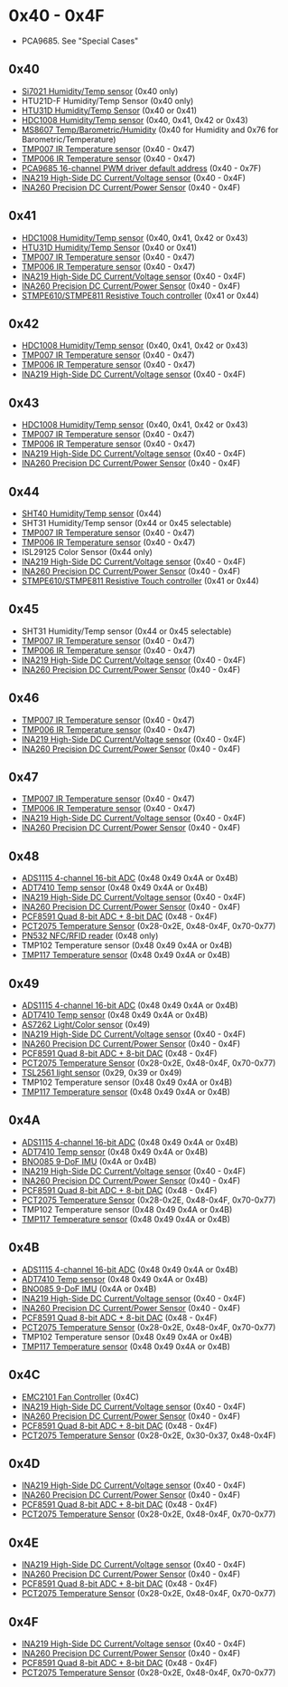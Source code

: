 # 0x40 - 0x4F

- PCA9685.  See "Special Cases"

## 0x40

- [Si7021 Humidity/Temp sensor](https://www.adafruit.com/product/3251) (0x40 only)
- HTU21D-F Humidity/Temp Sensor (0x40 only)
- [HTU31D Humidity/Temp Sensor](https://www.adafruit.com/product/4832) (0x40 or 0x41)
- [HDC1008 Humidity/Temp sensor](https://www.adafruit.com/product/2635) (0x40, 0x41, 0x42 or 0x43)
- [MS8607 Temp/Barometric/Humidity](https://www.adafruit.com/product/4716) (0x40 for Humidity and 0x76 for Barometric/Temperature)
- [TMP007 IR Temperature sensor](https://www.adafruit.com/product/2023) (0x40 - 0x47)
- [TMP006 IR Temperature sensor](https://www.adafruit.com/product/1296) (0x40 - 0x47)
- [PCA9685 16-channel PWM driver default address](https://www.adafruit.com/product/815) (0x40 - 0x7F)
- [INA219 High-Side DC Current/Voltage sensor](https://www.adafruit.com/product/904) (0x40 - 0x4F)
- [INA260 Precision DC Current/Power Sensor](https://www.adafruit.com/product/4226) (0x40 - 0x4F)

## 0x41

- [HDC1008 Humidity/Temp sensor](https://www.adafruit.com/product/2635) (0x40, 0x41, 0x42 or 0x43)
- [HTU31D Humidity/Temp Sensor](https://www.adafruit.com/product/4832) (0x40 or 0x41)
- [TMP007 IR Temperature sensor](https://www.adafruit.com/product/2023) (0x40 - 0x47)
- [TMP006 IR Temperature sensor](https://www.adafruit.com/product/1296) (0x40 - 0x47)
- [INA219 High-Side DC Current/Voltage sensor](https://www.adafruit.com/product/904) (0x40 - 0x4F)
- [INA260 Precision DC Current/Power Sensor](https://www.adafruit.com/product/4226) (0x40 - 0x4F)
- [STMPE610/STMPE811 Resistive Touch controller](https://www.adafruit.com/product/1571) (0x41 or 0x44)

## 0x42

- [HDC1008 Humidity/Temp sensor](https://www.adafruit.com/product/2635) (0x40, 0x41, 0x42 or 0x43)
- [TMP007 IR Temperature sensor](https://www.adafruit.com/product/2023) (0x40 - 0x47)
- [TMP006 IR Temperature sensor](https://www.adafruit.com/product/1296) (0x40 - 0x47)
- [INA219 High-Side DC Current/Voltage sensor](https://www.adafruit.com/product/904) (0x40 - 0x4F)

## 0x43

- [HDC1008 Humidity/Temp sensor](https://www.adafruit.com/product/2635) (0x40, 0x41, 0x42 or 0x43)
- [TMP007 IR Temperature sensor](https://www.adafruit.com/product/2023) (0x40 - 0x47)
- [TMP006 IR Temperature sensor](https://www.adafruit.com/product/1296) (0x40 - 0x47)
- [INA219 High-Side DC Current/Voltage sensor](https://www.adafruit.com/product/904) (0x40 - 0x4F)
- [INA260 Precision DC Current/Power Sensor](https://www.adafruit.com/product/4226) (0x40 - 0x4F)

## 0x44

- [SHT40 Humidity/Temp sensor](https://www.adafruit.com/product/4885) (0x44)
- SHT31 Humidity/Temp sensor (0x44 or 0x45 selectable)
- [TMP007 IR Temperature sensor](https://www.adafruit.com/product/2023) (0x40 - 0x47)
- [TMP006 IR Temperature sensor](https://www.adafruit.com/product/1296) (0x40 - 0x47)
- ISL29125 Color Sensor (0x44 only)
- [INA219 High-Side DC Current/Voltage sensor](https://www.adafruit.com/product/904) (0x40 - 0x4F)
- [INA260 Precision DC Current/Power Sensor](https://www.adafruit.com/product/4226) (0x40 - 0x4F)
- [STMPE610/STMPE811 Resistive Touch controller](https://www.adafruit.com/product/1571) (0x41 or 0x44)

## 0x45

- SHT31 Humidity/Temp sensor (0x44 or 0x45 selectable)
- [TMP007 IR Temperature sensor](https://www.adafruit.com/product/2023) (0x40 - 0x47)
- [TMP006 IR Temperature sensor](https://www.adafruit.com/product/1296) (0x40 - 0x47)
- [INA219 High-Side DC Current/Voltage sensor](https://www.adafruit.com/product/904) (0x40 - 0x4F)
- [INA260 Precision DC Current/Power Sensor](https://www.adafruit.com/product/4226) (0x40 - 0x4F)

## 0x46

- [TMP007 IR Temperature sensor](https://www.adafruit.com/product/2023) (0x40 - 0x47)
- [TMP006 IR Temperature sensor](https://www.adafruit.com/product/1296) (0x40 - 0x47)
- [INA219 High-Side DC Current/Voltage sensor](https://www.adafruit.com/product/904) (0x40 - 0x4F)
- [INA260 Precision DC Current/Power Sensor](https://www.adafruit.com/product/4226) (0x40 - 0x4F)

## 0x47

- [TMP007 IR Temperature sensor](https://www.adafruit.com/product/2023) (0x40 - 0x47)
- [TMP006 IR Temperature sensor](https://www.adafruit.com/product/1296) (0x40 - 0x47)
- [INA219 High-Side DC Current/Voltage sensor](https://www.adafruit.com/product/904) (0x40 - 0x4F)
- [INA260 Precision DC Current/Power Sensor](https://www.adafruit.com/product/4226) (0x40 - 0x4F)

## 0x48

- [ADS1115 4-channel 16-bit ADC](https://www.adafruit.com/product/1085) (0x48 0x49 0x4A or 0x4B)
- [ADT7410 Temp sensor](https://www.adafruit.com/product/4089) (0x48 0x49 0x4A or 0x4B)
- [INA219 High-Side DC Current/Voltage sensor](https://www.adafruit.com/product/904) (0x40 - 0x4F)
- [INA260 Precision DC Current/Power Sensor](https://www.adafruit.com/product/4226) (0x40 - 0x4F)
- [PCF8591 Quad 8-bit ADC + 8-bit DAC](https://www.adafruit.com/product/4648) (0x48 - 0x4F)
- [PCT2075 Temperature Sensor](https://www.adafruit.com/product/4369) (0x28-0x2E, 0x48-0x4F, 0x70-0x77)
- [PN532 NFC/RFID reader](https://www.adafruit.com/product/364) (0x48 only)
- TMP102 Temperature sensor (0x48 0x49 0x4A or 0x4B)
- [TMP117 Temperature sensor](https://www.adafruit.com/product/4821) (0x48 0x49 0x4A or 0x4B)

## 0x49

- [ADS1115 4-channel 16-bit ADC](https://www.adafruit.com/product/1085) (0x48 0x49 0x4A or 0x4B)
- [ADT7410 Temp sensor](https://www.adafruit.com/product/4089) (0x48 0x49 0x4A or 0x4B)
- [AS7262 Light/Color sensor](https://www.adafruit.com/product/3779) (0x49)
- [INA219 High-Side DC Current/Voltage sensor](https://www.adafruit.com/product/904) (0x40 - 0x4F)
- [INA260 Precision DC Current/Power Sensor](https://www.adafruit.com/product/4226) (0x40 - 0x4F)
- [PCF8591 Quad 8-bit ADC + 8-bit DAC](https://www.adafruit.com/product/4648) (0x48 - 0x4F)
- [PCT2075 Temperature Sensor](https://www.adafruit.com/product/4369) (0x28-0x2E, 0x48-0x4F, 0x70-0x77)
- [TSL2561 light sensor](https://www.adafruit.com/product/439) (0x29, 0x39 or 0x49)
- TMP102 Temperature sensor (0x48 0x49 0x4A or 0x4B)
- [TMP117 Temperature sensor](https://www.adafruit.com/product/4821) (0x48 0x49 0x4A or 0x4B)

## 0x4A

- [ADS1115 4-channel 16-bit ADC](https://www.adafruit.com/product/1085) (0x48 0x49 0x4A or 0x4B)
- [ADT7410 Temp sensor](https://www.adafruit.com/product/4089) (0x48 0x49 0x4A or 0x4B)
- [BNO085 9-DoF IMU](https://www.adafruit.com/product/4754) (0x4A or 0x4B)
- [INA219 High-Side DC Current/Voltage sensor](https://www.adafruit.com/product/904) (0x40 - 0x4F)
- [INA260 Precision DC Current/Power Sensor](https://www.adafruit.com/product/4226) (0x40 - 0x4F)
- [PCF8591 Quad 8-bit ADC + 8-bit DAC](https://www.adafruit.com/product/4648) (0x48 - 0x4F)
- [PCT2075 Temperature Sensor](https://www.adafruit.com/product/4369) (0x28-0x2E, 0x48-0x4F, 0x70-0x77)
- TMP102 Temperature sensor (0x48 0x49 0x4A or 0x4B)
- [TMP117 Temperature sensor](https://www.adafruit.com/product/4821) (0x48 0x49 0x4A or 0x4B)

## 0x4B

- [ADS1115 4-channel 16-bit ADC](https://www.adafruit.com/product/1085) (0x48 0x49 0x4A or 0x4B)
- [ADT7410 Temp sensor](https://www.adafruit.com/product/4089) (0x48 0x49 0x4A or 0x4B)
- [BNO085 9-DoF IMU](https://www.adafruit.com/product/4754) (0x4A or 0x4B)
- [INA219 High-Side DC Current/Voltage sensor](https://www.adafruit.com/product/904) (0x40 - 0x4F)
- [INA260 Precision DC Current/Power Sensor](https://www.adafruit.com/product/4226) (0x40 - 0x4F)
- [PCF8591 Quad 8-bit ADC + 8-bit DAC](https://www.adafruit.com/product/4648) (0x48 - 0x4F)
- [PCT2075 Temperature Sensor](https://www.adafruit.com/product/4369) (0x28-0x2E, 0x48-0x4F, 0x70-0x77)
- TMP102 Temperature sensor (0x48 0x49 0x4A or 0x4B)
- [TMP117 Temperature sensor](https://www.adafruit.com/product/4821) (0x48 0x49 0x4A or 0x4B)

## 0x4C

- [EMC2101 Fan Controller](https://www.adafruit.com/product/4808) (0x4C)
- [INA219 High-Side DC Current/Voltage sensor](https://www.adafruit.com/product/904) (0x40 - 0x4F)
- [INA260 Precision DC Current/Power Sensor](https://www.adafruit.com/product/4226) (0x40 - 0x4F)
- [PCF8591 Quad 8-bit ADC + 8-bit DAC](https://www.adafruit.com/product/4648) (0x48 - 0x4F)
- [PCT2075 Temperature Sensor](https://www.adafruit.com/product/4369) (0x28-0x2E, 0x30-0x37, 0x48-0x4F)

## 0x4D

- [INA219 High-Side DC Current/Voltage sensor](https://www.adafruit.com/product/904) (0x40 - 0x4F)
- [INA260 Precision DC Current/Power Sensor](https://www.adafruit.com/product/4226) (0x40 - 0x4F)
- [PCF8591 Quad 8-bit ADC + 8-bit DAC](https://www.adafruit.com/product/4648) (0x48 - 0x4F)
- [PCT2075 Temperature Sensor](https://www.adafruit.com/product/4369) (0x28-0x2E, 0x48-0x4F, 0x70-0x77)

## 0x4E

- [INA219 High-Side DC Current/Voltage sensor](https://www.adafruit.com/product/904) (0x40 - 0x4F)
- [INA260 Precision DC Current/Power Sensor](https://www.adafruit.com/product/4226) (0x40 - 0x4F)
- [PCF8591 Quad 8-bit ADC + 8-bit DAC](https://www.adafruit.com/product/4648) (0x48 - 0x4F)
- [PCT2075 Temperature Sensor](https://www.adafruit.com/product/4369) (0x28-0x2E, 0x48-0x4F, 0x70-0x77)

## 0x4F

- [INA219 High-Side DC Current/Voltage sensor](https://www.adafruit.com/product/904) (0x40 - 0x4F)
- [INA260 Precision DC Current/Power Sensor](https://www.adafruit.com/product/4226) (0x40 - 0x4F)
- [PCF8591 Quad 8-bit ADC + 8-bit DAC](https://www.adafruit.com/product/4648) (0x48 - 0x4F)
- [PCT2075 Temperature Sensor](https://www.adafruit.com/product/4369) (0x28-0x2E, 0x48-0x4F, 0x70-0x77)
